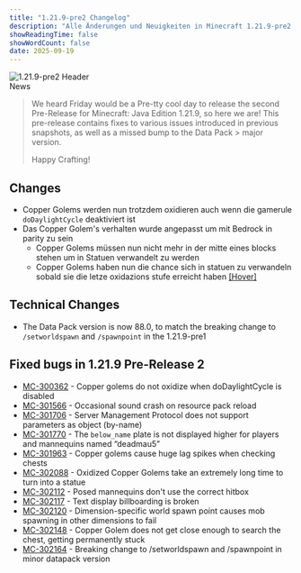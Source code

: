 ```yaml
---
title: "1.21.9-pre2 Changelog"
description: "Alle Änderungen und Neuigkeiten in Minecraft 1.21.9-pre2."
showReadingTime: false
showWordCount: false
date: 2025-09-19
---
```


<div class="mc-header">
  <img src="https://www.minecraft.net/content/dam/minecraftnet/games/minecraft/screenshots/1.21.9-pre2-1170x500.jpg" alt="1.21.9-pre2 Header" />
  <div class="mc-news-label">News</div>
</div>

<div class="mc-article">

> We heard Friday would be a Pre-tty cool day to release the second Pre-Release for Minecraft: Java Edition 1.21.9, so here we are! This pre-release contains fixes to various issues introduced in previous snapshots, as well as a missed bump to the Data Pack > major version.
>
> Happy Crafting!

## Changes

  * Copper Golems werden nun trotzdem oxidieren auch wenn die gamerule `doDaylightCycle` deaktiviert ist
  * Das Copper Golem's verhalten wurde angepasst um mit Bedrock in parity zu sein
    * Copper Golems müssen nun nicht mehr in der mitte eines blocks stehen um in Statuen verwandelt zu werden 
    * Copper Golems haben nun die chance sich in statuen zu verwandeln sobald sie die letze oxidazions stufe erreicht haben [[Hover]][id1]

[id1]: ## "yay keine ~7std warten mehr"

## Technical Changes

  * The Data Pack version is now 88.0, to match the breaking change to `/setworldspawn` and `/spawnpoint` in the 1.21.9-pre1



## Fixed bugs in 1.21.9 Pre-Release 2

  * [MC-300362](https://bugs.mojang.com/browse/MC-300362) \- Copper golems do not oxidize when doDaylightCycle is disabled
  * [MC-301566](https://bugs.mojang.com/browse/MC-301566) \- Occasional sound crash on resource pack reload
  * [MC-301706](https://bugs.mojang.com/browse/MC-301706) \- Server Management Protocol does not support parameters as object (by-name)
  * [MC-301770](https://bugs.mojang.com/browse/MC-301770) \- The `below_name` plate is not displayed higher for players and mannequins named “deadmau5”
  * [MC-301963](https://bugs.mojang.com/browse/MC-301963) \- Copper golems cause huge lag spikes when checking chests
  * [MC-302088](https://bugs.mojang.com/browse/MC-302088) \- Oxidized Copper Golems take an extremely long time to turn into a statue
  * [MC-302112](https://bugs.mojang.com/browse/MC-302112) \- Posed mannequins don't use the correct hitbox
  * [MC-302117](https://bugs.mojang.com/browse/MC-302117) \- Text display billboarding is broken
  * [MC-302120](https://bugs.mojang.com/browse/MC-302120) \- Dimension-specific world spawn point causes mob spawning in other dimensions to fail
  * [MC-302148](https://bugs.mojang.com/browse/MC-302148) \- Copper Golem does not get close enough to search the chest, getting permanently stuck
  * [MC-302164](https://bugs.mojang.com/browse/MC-302164) \- Breaking change to /setworldspawn and /spawnpoint in minor datapack version

